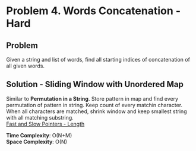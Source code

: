 # Problem 4. Words Concatenation - Hard

## Problem
Given a string and list of words, find all starting indices of concatenation of all given words.

## Solution - Sliding Window with Unordered Map
Similar to **Permutation in a String**. Store pattern in map and find every permutation of pattern in string. Keep count of every matchin character. When all characters are matched, shrink window and keep smallest string with all matching substring. <br />
[Fast and Slow Pointers - Length](https://github.com/jecjung520/Algorithm/blob/main/Coding%20Patterns/Fast%20and%20Slow%20Pointers/1.%20LinkedList%20Cycles-%20Easy/cycleLength.cc)

**Time Complexity**: O(N+M) <br />
**Space Complexity**: O(N)